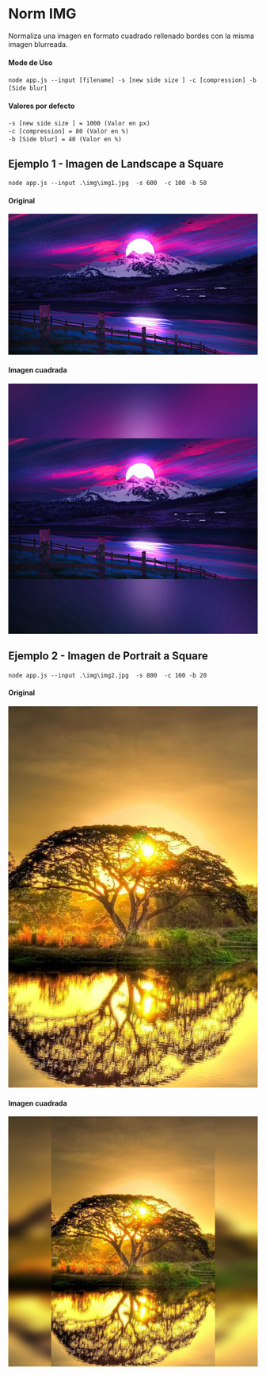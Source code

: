 # Norm IMG

Normaliza una imagen en formato cuadrado rellenado bordes con la misma imagen blurreada.

#### Mode de Uso
```shell
node app.js --input [filename] -s [new side size ] -c [compression] -b [Side blur]
```
#### Valores por defecto
```text
-s [new side size ] = 1000 (Valor en px)
-c [compression] = 80 (Valor en %)
-b [Side blur] = 40 (Valor en %)
```
## Ejemplo 1 - Imagen de Landscape a Square
```shell
node app.js --input .\img\img1.jpg  -s 600  -c 100 -b 50
```
#### Original
![alt text](img/img1.jpg)
#### Imagen cuadrada
![alt text](img/img1_final.jpg)

## Ejemplo 2 - Imagen de Portrait a Square
```shell
node app.js --input .\img\img2.jpg  -s 800  -c 100 -b 20
```
#### Original
![alt text](img/img2.jpg)
#### Imagen cuadrada
![alt text](img/img2_final.jpg)
